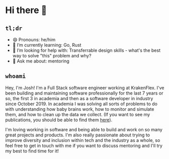 # Hi there 👋

## `tl;dr`
 - 😄 Pronouns: he/him
 - 🌱 I’m currently learning: Go, Rust
 - 🤔 I’m looking for help with: Transferrable design skills - what's the best way to solve "this" problem and why?
 - 💬 Ask me about: mentoring

## `whoami`
Hey, I'm Josh! I'm a Full Stack software engineer working at KrakenFlex. I've been building and maintaining software professionally for the last 7 years or so, the first 3 in academia and then as a software developer in industry since October 2019. In academia I was solving all sorts of problems to do with understanding how baby brains work, how to monitor and simulate them, and how to clean up the data we collect. (If you want to see my publications, you should be able to find them [here](https://orcid.org/0000-0001-7559-1413)).

I'm loving working in software and being able to build and work on so many great projects and products. I'm also really passionate about trying to improve diversity and inclusion within tech and the industry as a whole, so feel free to get in touch with me if you want to discuss mentoring and I'll try my best to find time for it!

<!--
**buck06191/buck06191** is a ✨ _special_ ✨ repository because its `README.md` (this file) appears on your GitHub profile.

Here are some ideas to get you started:

- 🔭 I’m currently working on ...
- 🌱 I’m currently learning ...
- 👯 I’m looking to collaborate on ...
- 🤔 I’m looking for help with ...
- 💬 Ask me about ...
- 📫 How to reach me: ...
- 😄 Pronouns: ...
- ⚡ Fun fact: ...
-->
